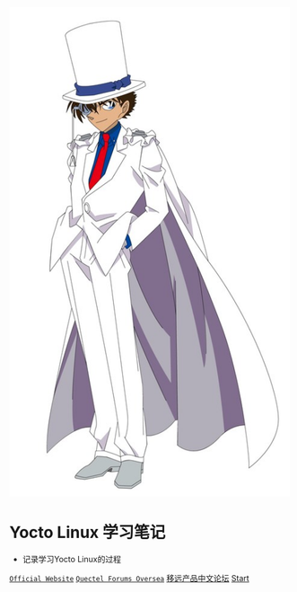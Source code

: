 <img width="500px"  src="JJ.jfif">

# Yocto Linux 学习笔记

- 记录学习Yocto Linux的过程

[`Official Website`](<https://www.quectel.com>)
[`Quectel Forums Oversea`](<https://Forums.quectel.com>)
[移远产品中文论坛](<https://forumschinese.quectel.com/>)
[Start](README.md)
